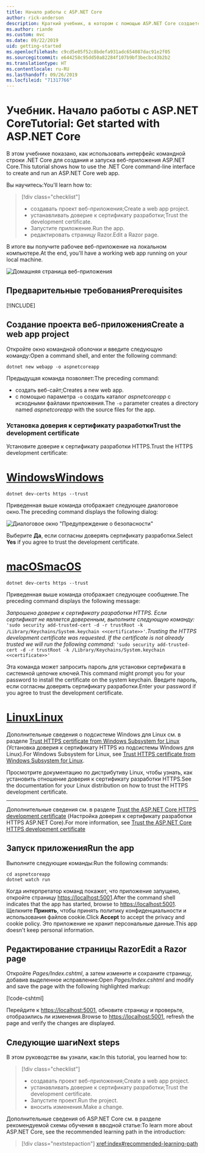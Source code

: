 ```yaml
---
title: Начало работы с ASP.NET Core
author: rick-anderson
description: Краткий учебник, в котором с помощью ASP.NET Core создается и запускается простое приложение Hello World.
ms.author: riande
ms.custom: mvc
ms.date: 09/22/2019
uid: getting-started
ms.openlocfilehash: c9cd5e05f52c8bdefa931adc654087dac91e2f05
ms.sourcegitcommit: e644258c95dd50a82284f107b9bf3becbc43b2b2
ms.translationtype: HT
ms.contentlocale: ru-RU
ms.lasthandoff: 09/26/2019
ms.locfileid: "71317766"
---
```

# <a name="tutorial-get-started-with-aspnet-core"></a><span data-ttu-id="8708e-103">Учебник. Начало работы с ASP.NET Core</span><span class="sxs-lookup"><span data-stu-id="8708e-103">Tutorial: Get started with ASP.NET Core</span></span>

<span data-ttu-id="8708e-104">В этом учебнике показано, как использовать интерфейс командной строки .NET Core для создания и запуска веб-приложения ASP.NET Core.</span><span class="sxs-lookup"><span data-stu-id="8708e-104">This tutorial shows how to use the .NET Core command-line interface to create and run an ASP.NET Core web app.</span></span>

<span data-ttu-id="8708e-105">Вы научитесь:</span><span class="sxs-lookup"><span data-stu-id="8708e-105">You'll learn how to:</span></span>

> [!div class="checklist"]
> * <span data-ttu-id="8708e-106">создавать проект веб-приложения;</span><span class="sxs-lookup"><span data-stu-id="8708e-106">Create a web app project.</span></span>
> * <span data-ttu-id="8708e-107">устанавливать доверие к сертификату разработки;</span><span class="sxs-lookup"><span data-stu-id="8708e-107">Trust the development certificate.</span></span>
> * <span data-ttu-id="8708e-108">Запустите приложение.</span><span class="sxs-lookup"><span data-stu-id="8708e-108">Run the app.</span></span>
> * <span data-ttu-id="8708e-109">редактировать страницу Razor.</span><span class="sxs-lookup"><span data-stu-id="8708e-109">Edit a Razor page.</span></span>

<span data-ttu-id="8708e-110">В итоге вы получите рабочее веб-приложение на локальном компьютере.</span><span class="sxs-lookup"><span data-stu-id="8708e-110">At the end, you'll have a working web app running on your local machine.</span></span>

![Домашняя страница веб-приложения](_static/home-page.png)

## <a name="prerequisites"></a><span data-ttu-id="8708e-112">Предварительные требования</span><span class="sxs-lookup"><span data-stu-id="8708e-112">Prerequisites</span></span>

[!INCLUDE[](~/includes/3.0-SDK.md)]

## <a name="create-a-web-app-project"></a><span data-ttu-id="8708e-113">Создание проекта веб-приложения</span><span class="sxs-lookup"><span data-stu-id="8708e-113">Create a web app project</span></span>

<span data-ttu-id="8708e-114">Откройте окно командной оболочки и введите следующую команду:</span><span class="sxs-lookup"><span data-stu-id="8708e-114">Open a command shell, and enter the following command:</span></span>

```dotnetcli
dotnet new webapp -o aspnetcoreapp
```

<span data-ttu-id="8708e-115">Предыдущая команда позволяет:</span><span class="sxs-lookup"><span data-stu-id="8708e-115">The preceding command:</span></span>

* <span data-ttu-id="8708e-116">создать веб-сайт;</span><span class="sxs-lookup"><span data-stu-id="8708e-116">Creates a new web app.</span></span>  
* <span data-ttu-id="8708e-117">с помощью параметра `-o` создать каталог *aspnetcoreapp* с исходными файлами приложения.</span><span class="sxs-lookup"><span data-stu-id="8708e-117">The `-o` parameter creates a directory named *aspnetcoreapp* with the source files for the app.</span></span>

### <a name="trust-the-development-certificate"></a><span data-ttu-id="8708e-118">Установка доверия к сертификату разработки</span><span class="sxs-lookup"><span data-stu-id="8708e-118">Trust the development certificate</span></span>

<span data-ttu-id="8708e-119">Установите доверие к сертификату разработки HTTPS.</span><span class="sxs-lookup"><span data-stu-id="8708e-119">Trust the HTTPS development certificate:</span></span>

# <a name="windowstabwindows"></a>[<span data-ttu-id="8708e-120">Windows</span><span class="sxs-lookup"><span data-stu-id="8708e-120">Windows</span></span>](#tab/windows)

```dotnetcli
dotnet dev-certs https --trust
```

<span data-ttu-id="8708e-121">Приведенная выше команда отображает следующее диалоговое окно.</span><span class="sxs-lookup"><span data-stu-id="8708e-121">The preceding command displays the following dialog:</span></span>

![Диалоговое окно "Предупреждение о безопасности"](~/getting-started/_static/cert.png)

<span data-ttu-id="8708e-123">Выберите **Да**, если согласны доверять сертификату разработки.</span><span class="sxs-lookup"><span data-stu-id="8708e-123">Select **Yes** if you agree to trust the development certificate.</span></span>

# <a name="macostabmacos"></a>[<span data-ttu-id="8708e-124">macOS</span><span class="sxs-lookup"><span data-stu-id="8708e-124">macOS</span></span>](#tab/macos)

```dotnetcli
dotnet dev-certs https --trust
```

<span data-ttu-id="8708e-125">Приведенная выше команда отображает следующее сообщение.</span><span class="sxs-lookup"><span data-stu-id="8708e-125">The preceding command displays the following message:</span></span>

<span data-ttu-id="8708e-126">*Запрошено доверие к сертификату разработки HTTPS. Если сертификат не является доверенным, выполните следующую команду:* `'sudo security add-trusted-cert -d -r trustRoot -k /Library/Keychains/System.keychain <<certificate>>'`.</span><span class="sxs-lookup"><span data-stu-id="8708e-126">*Trusting the HTTPS development certificate was requested. If the certificate is not already trusted we will run the following command:* `'sudo security add-trusted-cert -d -r trustRoot -k /Library/Keychains/System.keychain <<certificate>>'`</span></span>

<span data-ttu-id="8708e-127">Эта команда может запросить пароль для установки сертификата в системной цепочке ключей.</span><span class="sxs-lookup"><span data-stu-id="8708e-127">This command might prompt you for your password to install the certificate on the system keychain.</span></span> <span data-ttu-id="8708e-128">Введите пароль, если согласны доверять сертификату разработки.</span><span class="sxs-lookup"><span data-stu-id="8708e-128">Enter your password if you agree to trust the development certificate.</span></span>

# <a name="linuxtablinux"></a>[<span data-ttu-id="8708e-129">Linux</span><span class="sxs-lookup"><span data-stu-id="8708e-129">Linux</span></span>](#tab/linux)

<span data-ttu-id="8708e-130">Дополнительные сведения о подсистеме Windows для Linux см. в разделе [Trust HTTPS certificate from Windows Subsystem for Linux](xref:security/enforcing-ssl#wsl) (Установка доверия к сертификату HTTPS из подсистемы Windows для Linux).</span><span class="sxs-lookup"><span data-stu-id="8708e-130">For Windows Subsystem for Linux, see [Trust HTTPS certificate from Windows Subsystem for Linux](xref:security/enforcing-ssl#wsl).</span></span>

<span data-ttu-id="8708e-131">Просмотрите документацию по дистрибутиву Linux, чтобы узнать, как установить отношение доверия к сертификату разработки HTTPS.</span><span class="sxs-lookup"><span data-stu-id="8708e-131">See the documentation for your Linux distribution on how to trust the HTTPS development certificate.</span></span>

---

<span data-ttu-id="8708e-132">Дополнительные сведения см. в разделе [Trust the ASP.NET Core HTTPS development certificate](xref:security/enforcing-ssl#trust-the-aspnet-core-https-development-certificate-on-windows-and-macos) (Настройка доверия к сертификату разработки HTTPS ASP.NET Core).</span><span class="sxs-lookup"><span data-stu-id="8708e-132">For more information, see [Trust the ASP.NET Core HTTPS development certificate](xref:security/enforcing-ssl#trust-the-aspnet-core-https-development-certificate-on-windows-and-macos)</span></span>

## <a name="run-the-app"></a><span data-ttu-id="8708e-133">Запуск приложения</span><span class="sxs-lookup"><span data-stu-id="8708e-133">Run the app</span></span>

<span data-ttu-id="8708e-134">Выполните следующие команды:</span><span class="sxs-lookup"><span data-stu-id="8708e-134">Run the following commands:</span></span>

```dotnetcli
cd aspnetcoreapp
dotnet watch run
```

<span data-ttu-id="8708e-135">Когда интерпретатор команд покажет, что приложение запущено, откройте страницу [https://localhost:5001](https://localhost:5001).</span><span class="sxs-lookup"><span data-stu-id="8708e-135">After the command shell indicates that the app has started, browse to [https://localhost:5001](https://localhost:5001).</span></span> <span data-ttu-id="8708e-136">Щелкните **Принять**, чтобы принять политику конфиденциальности и использования файлов cookie.</span><span class="sxs-lookup"><span data-stu-id="8708e-136">Click **Accept** to accept the privacy and cookie policy.</span></span> <span data-ttu-id="8708e-137">Это приложение не хранит персональные данные.</span><span class="sxs-lookup"><span data-stu-id="8708e-137">This app doesn't keep personal information.</span></span>

## <a name="edit-a-razor-page"></a><span data-ttu-id="8708e-138">Редактирование страницы Razor</span><span class="sxs-lookup"><span data-stu-id="8708e-138">Edit a Razor page</span></span>

<span data-ttu-id="8708e-139">Откройте *Pages/Index.cshtml*, а затем измените и сохраните страницу, добавив выделенное исправление:</span><span class="sxs-lookup"><span data-stu-id="8708e-139">Open *Pages/Index.cshtml* and modify and save the page with the following highlighted markup:</span></span>

[!code-cshtml[](sample/index.cshtml?highlight=9)]

<span data-ttu-id="8708e-140">Перейдите к [https://localhost:5001](https://localhost:5001), обновите страницу и проверьте, отобразились ли изменения.</span><span class="sxs-lookup"><span data-stu-id="8708e-140">Browse to [https://localhost:5001](https://localhost:5001), refresh the page and verify the changes are displayed.</span></span>

## <a name="next-steps"></a><span data-ttu-id="8708e-141">Следующие шаги</span><span class="sxs-lookup"><span data-stu-id="8708e-141">Next steps</span></span>

<span data-ttu-id="8708e-142">В этом руководстве вы узнали, как:</span><span class="sxs-lookup"><span data-stu-id="8708e-142">In this tutorial, you learned how to:</span></span>

> [!div class="checklist"]
> * <span data-ttu-id="8708e-143">создавать проект веб-приложения;</span><span class="sxs-lookup"><span data-stu-id="8708e-143">Create a web app project.</span></span>
> * <span data-ttu-id="8708e-144">устанавливать доверие к сертификату разработки;</span><span class="sxs-lookup"><span data-stu-id="8708e-144">Trust the development certificate.</span></span>
> * <span data-ttu-id="8708e-145">Запустите проект.</span><span class="sxs-lookup"><span data-stu-id="8708e-145">Run the project.</span></span>
> * <span data-ttu-id="8708e-146">вносить изменения.</span><span class="sxs-lookup"><span data-stu-id="8708e-146">Make a change.</span></span>

<span data-ttu-id="8708e-147">Дополнительные сведения об ASP.NET Core см. в разделе рекомендуемой схемы обучения в вводной статье:</span><span class="sxs-lookup"><span data-stu-id="8708e-147">To learn more about ASP.NET Core, see the recommended learning path in the introduction:</span></span>

> [!div class="nextstepaction"]
> <xref:index#recommended-learning-path>
